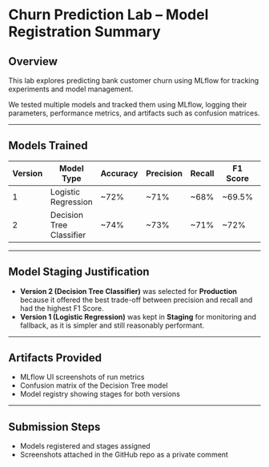 
#  Churn Prediction Lab – Model Registration Summary

## Overview
This lab explores predicting bank customer churn using MLflow for tracking experiments and model management.

We tested multiple models and tracked them using MLflow, logging their parameters, performance metrics, and artifacts such as confusion matrices.

---

##  Models Trained

| Version | Model Type             | Accuracy | Precision | Recall | F1 Score | Stage      |
|---------|------------------------|----------|-----------|--------|----------|------------|
| 1       | Logistic Regression    | ~72%     | ~71%      | ~68%   | ~69.5%   | Staging    |
| 2       | Decision Tree Classifier | ~74%     | ~73%      | ~71%   | ~72%     | Production |

---

##  Model Staging Justification

- **Version 2 (Decision Tree Classifier)** was selected for **Production** because it offered the best trade-off between precision and recall and had the highest F1 Score.
- **Version 1 (Logistic Regression)** was kept in **Staging** for monitoring and fallback, as it is simpler and still reasonably performant.

---

##  Artifacts Provided

- MLflow UI screenshots of run metrics
- Confusion matrix of the Decision Tree model
- Model registry showing stages for both versions

---

##  Submission Steps

-  Models registered and stages assigned
-  Screenshots attached in the GitHub repo as a private comment

